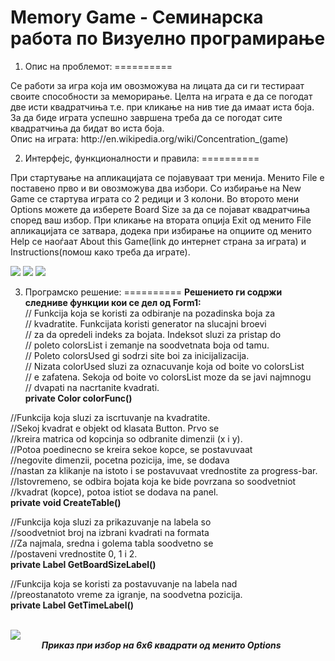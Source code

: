 Memory Game - Семинарска работа по Визуелно програмирање
==========

1. Опис на проблемот:
==========
<p>
Се работи за игра која им овозможува на лицата да си ги тестираат своите способности за меморирање. Целта на играта е да се погодат две исти квадратчиња т.е. при кликање на нив тие да имаат иста боја. За да биде играта успешно завршена треба да се погодат сите квадратчиња да бидат во иста боја.
<br/>
Опис на играта: <a>http://en.wikipedia.org/wiki/Concentration_(game)</a>
</p>

2. Интерфејс, функционалности и правила:
==========
<p>
При стартување на апликацијата се појавуваат три менија. Менито File е поставено прво и ви овозможува два избори. Со избирање на New Game се стартува играта со 2 редици и 3 колони. Во второто мени Options можете да изберете Board Size за да се појават квадратчиња според ваш избор. При кликање на втората опција Exit од менито File апликацијата се затвара, додека при избирање на опциите од менито Help се наоѓаат About this Game(link до интернет страна за играта) и Instructions(помош како треба да играте).
</p>

<img src="http://s17.postimg.org/lxdgnqyqn/image.png" />
<img src="http://s22.postimg.org/xu8hluk29/image.png" />
<img src="http://s11.postimg.org/hrs7xu5hv/image.png" />

3. Програмско решение:
==========
<b>Решението ги содржи следниве функции кои се дел од Form1:</b><br/>
// Funkcija koja se koristi za odbiranje na pozadinska boja za <br/>
// kvadratite. Funkcijata koristi generator na slucajni broevi <br/>
// za da opredeli indeks za bojata. Indeksot sluzi za pristap do <br/>
// poleto colorsList i zemanje na soodvetnata boja od tamu. <br/>
// Poleto colorsUsed gi sodrzi site boi za inicijalizacija. <br/>
// Nizata colorUsed sluzi za oznacuvanje koja od boite vo colorsList <br/>
// e zafatena. Sekoja od boite vo colorsList moze da se javi najmnogu <br/>
// dvapati na nacrtanite kvadrati.<br/>
<b>private Color colorFunc()</b>

//Funkcija koja sluzi za iscrtuvanje na kvadratite. <br/>
//Sekoj kvadrat e objekt od klasata Button. Prvo se <br/>
//kreira matrica od kopcinja so odbranite dimenzii (x i y). <br/>
//Potoa poedinecno se kreira sekoe kopce, se postavuvaat <br/>
//negovite dimenzii, pocetna pozicija, ime, se dodava <br/>
//nastan za klikanje na istoto i se postavuvaat vrednostite za progress-bar. <br/>
//Istovremeno, se odbira bojata koja ke bide povrzana so soodvetniot <br/>
//kvadrat (kopce), potoa istiot se dodava na panel.<br/>
<b>private void CreateTable()</b>

//Funkcija koja sluzi za prikazuvanje na labela so <br/>
//soodvetniot broj na izbrani kvadrati na formata <br/>
//Za najmala, sredna i golema tabla soodvetno se <br/>
//postaveni vrednostite 0, 1 i 2.<br/>
<b>private Label GetBoardSizeLabel()</b>

//Funkcija koja se koristi za postavuvanje na labela nad <br/>
//preostanatoto vreme za igranje, na soodvetna pozicija.<br/>
<b>private Label GetTimeLabel()</b>

<br/>
<img src="http://s9.postimg.org/8afavp6bj/image.png" />
<br/><b><i>&nbsp;&nbsp;&nbsp;&nbsp;&nbsp;&nbsp;&nbsp;&nbsp;&nbsp;&nbsp;&nbsp;&nbsp;&nbsp;&nbsp;&nbsp;Приказ при избор на 6x6 квадрати од менито Options</i></b>

